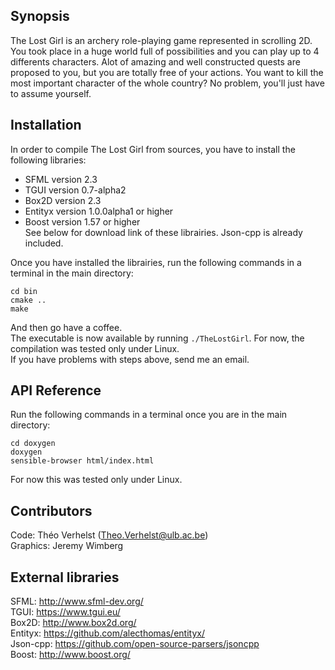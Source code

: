 ## Synopsis

The Lost Girl is an archery role-playing game represented in scrolling 2D.  
You took place in a huge world full of possibilities and you can play up to 4 differents characters. Alot of amazing and well constructed quests are proposed to you, but you are totally free of your actions. You want to kill the most important character of the whole country? No problem, you'll just have to assume yourself. 

## Installation
In order to compile The Lost Girl from sources, you have to install the following libraries:
* SFML version 2.3
* TGUI version 0.7-alpha2
* Box2D version 2.3
* Entityx version 1.0.0alpha1 or higher
* Boost version 1.57 or higher  
See below for download link of these librairies.
Json-cpp is already included.

Once you have installed the librairies, run the following commands in a terminal in the main directory:
```
cd bin
cmake ..
make
```
And then go have a coffee.  
The executable is now available by running `./TheLostGirl`.
For now, the compilation was tested only under Linux.  
If you have problems with steps above, send me an email.

## API Reference

Run the following commands in a terminal once you are in the main directory:  
```
cd doxygen
doxygen
sensible-browser html/index.html
```
For now this was tested only under Linux.

## Contributors

Code: Théo Verhelst (Theo.Verhelst@ulb.ac.be)  
Graphics: Jeremy Wimberg

## External libraries

SFML: http://www.sfml-dev.org/  
TGUI: https://www.tgui.eu/  
Box2D: http://www.box2d.org/  
Entityx: https://github.com/alecthomas/entityx/  
Json-cpp: https://github.com/open-source-parsers/jsoncpp  
Boost: http://www.boost.org/  

